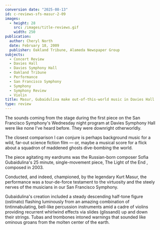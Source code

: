 ```yaml
---
conversion date: "2025-08-13"
id: c-reviews-sfs-masur-2-09
images:
  - height: 28
    src: /images/title-reviews.gif
    width: 250
publication:
  author: Cheryl North
  date: February 18, 2009
  publisher: Oakland Tribune, Alameda Newspaper Group
subjects:
  - Concert Review
  - Davies Hall
  - Davies Symphony Hall
  - Oakland Tribune
  - Performance
  - San Francisco Symphony
  - Symphony
  - Symphony Review
  - Violin
title: Masur, Gubaidulina make out-of-this-world music in Davies Hall
type: review
---
```


The sounds coming from the stage during the first piece on the San Francisco Symphony's Wednesday night program at Davies Symphony Hall were like none I've heard before. They were downright otherworldly.

The closest comparison I can conjure is perhaps background music for a wild, far-out science fiction film — or, maybe a musical score for a flick about a squadron of maddened ghosts dive-bombing the world.

The piece agitating my eardrums was the Russian-born composer Sofia Gubaidulina's 25 minute, single-movement piece,  The Light of the End , composed in 2003.

Conducted, and indeed, championed, by the legendary Kurt Masur, the performance was a tour-de-force testament to the virtuosity and the steely nerves of the musicians in our San Francisco Symphony.

Gubaidulina's creation included a steady descending half-tone figure (ostinato) flashing luminously from an amazing combination of tintinnabulating, bell-like percussion instruments amid a cadre of violins providing recurrent whirlwind effects via slides (glissandi) up and down their strings. Tubas and trombones intoned warnings that sounded like ominous groans from the molten center of the earth.
